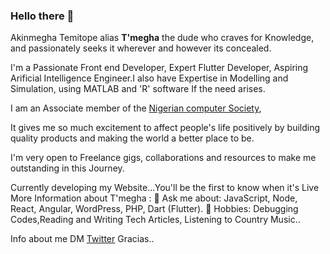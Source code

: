 ### Hello there 👋

Akinmegha Temitope alias <b>T'megha</b> the dude who craves for Knowledge, and passionately seeks it wherever and however its concealed.

I'm a Passionate Front end Developer, Expert Flutter Developer, Aspiring Arificial Intelligence Engineer.I also have Expertise in Modelling and Simulation, using MATLAB and 'R' software If the need arises.

I am an Associate member of the [Nigerian computer Society](https://www.ncs.org.ng/),

It gives me so much excitement to affect people's life positively by building quality products and making the world a better place to be.

I'm very open to Freelance gigs, collaborations and resources to make me outstanding in this Journey.

Currently developing my Website...You'll be the first to know when it's Live
 More Information about T'megha :
 💬 Ask me about: JavaScript, Node, React, Angular, WordPress, PHP, Dart (Flutter).
 🎉 Hobbies: Debugging Codes,Reading and Writing Tech Articles, Listening to Country Music..

Info about me DM [Twitter](https://twitter.com/temitopeakin)
Gracias..

